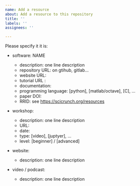 ```yaml
---
name: Add a resource
about: Add a resource to this repository
title: ''
labels: ''
assignees: ''

---
```


Please specify it it is:

- software: NAME
  - description: one line description
  - repository URL: on gtihub, gitlab...
  - website URL:
  - tutorial URL :
  - documentation:
  - programming language: [python], [matlab/octave], [C], ...
  - paper DOI:
  - RRID: see https://scicrunch.org/resources  

- workshop:
  - description: one line description
  - URL:
  - date:
  - type: [video], [juptyer], ...
  - level: [beginner] / [advanced]

- website:
  - description: one line description

- video / podcast:
  - description: one line description
